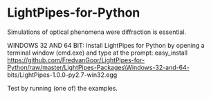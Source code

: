 # LightPipes-for-Python
Simulations of optical phenomena were diffraction is essential.

WINDOWS 32 AND 64 BIT:
Install LightPipes for Python by opening a terminal window (cmd.exe) and type at the prompt: 
easy_install https://github.com/FredvanGoor/LightPipes-for-Python/raw/master/LightPipes-Packages\Windows-32-and-64- bits/LightPipes-1.0.0-py2.7-win32.egg

Test by running (one of) the examples.
